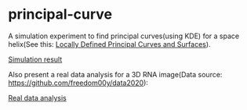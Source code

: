 # principal-curve
A simulation experiment to find principal curves(using KDE) for a space helix(See this: [Locally Defined Principal Curves and Surfaces](http://www.jmlr.org/papers/volume12/ozertem11a/ozertem11a.pdf)).

[Simulation result](https://delin1997.github.io/principal-curve/Simulation_result.html) 

Also present a real data analysis for a 3D RNA image(Data source: https://github.com/freedom00y/data2020):

[Real data analysis](https://delin1997.github.io/principal-curve/real_data_analysis.html) 
